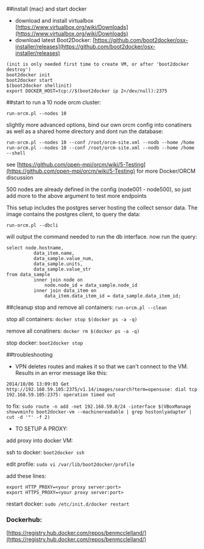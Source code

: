 ##install (mac) and start docker
* download and install virtualbox [https://www.virtualbox.org/wiki/Downloads](https://www.virtualbox.org/wiki/Downloads)
* download latest Boot2Docker: [https://github.com/boot2docker/osx-installer/releases](https://github.com/boot2docker/osx-installer/releases)
```
(init is only needed first time to create VM, or after 'boot2docker destroy')
boot2docker init
boot2docker start
$(boot2docker shellinit)
export DOCKER_HOST=tcp://$(boot2docker ip 2>/dev/null):2375
```

##start
to run a 10 node orcm cluster:
```
run-orcm.pl --nodes 10
```
slightly more advanced options, bind our own orcm config into conatiners as well as a shared home directory and dont run the database:
```
run-orcm.pl --nodes 10 --conf /root/orcm-site.xml --nodb --home /home
run-orcm.pl --nodes 10 --conf /root/orcm-site.xml --nodb --home /home --shell
```
see [https://github.com/open-mpi/orcm/wiki/5-Testing](https://github.com/open-mpi/orcm/wiki/5-Testing) for more Docker/ORCM discussion


500 nodes are already defined in the config (node001 - node500), so just add more to the above argument to test more endpoints

This setup includes the postgres server hosting the collect sensor data.  The image contains the postgres client, to query the data:
```
run-orcm.pl --dbcli
```
will output the command needed to run the db interface.
now run the query:
```
select node.hostname,
          data_item.name,
          data_sample.value_num,
          data_sample.units,
          data_sample.value_str
from data_sample
          inner join node on
              node.node_id = data_sample.node_id
          inner join data_item on
              data_item.data_item_id = data_sample.data_item_id;
```

##cleanup
stop and remove all containers: `run-orcm.pl --clean`

stop all containers: `docker stop $(docker ps -a -q)`

remove all conatiners: `docker rm $(docker ps -a -q)`

stop docker: `boot2docker stop`

##troubleshooting
* VPN deletes routes and makes it so that we can't connect to the VM.  Results in an error message like this:
```
2014/10/06 13:09:03 Get http://192.168.59.105:2375/v1.14/images/search?term=opensuse: dial tcp 192.168.59.105:2375: operation timed out
```
to fix:
`sudo route -n add -net 192.168.59.0/24 -interface $(VBoxManage showvminfo boot2docker-vm --machinereadable | grep hostonlyadapter | cut -d '"' -f 2)`


* TO SETUP A PROXY:

add proxy into docker VM:

ssh to docker: `boot2docker ssh`

edit profile: `sudo vi /var/lib/boot2docker/profile`

add these lines:
```
export HTTP_PROXY=<your proxy server:port>
export HTTPS_PROXY=<your proxy server:port>
```
restart docker: `sudo /etc/init.d/docker restart`

### Dockerhub:
[https://registry.hub.docker.com/repos/benmcclelland/](https://registry.hub.docker.com/repos/benmcclelland/)

